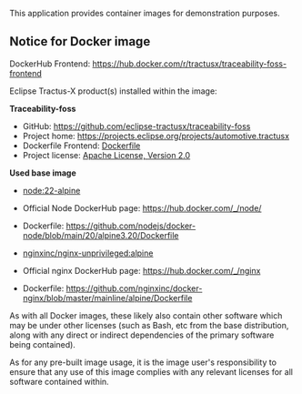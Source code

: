 This application provides container images for demonstration purposes.

## Notice for Docker image

DockerHub Frontend: https://hub.docker.com/r/tractusx/traceability-foss-frontend

Eclipse Tractus-X product(s) installed within the image:

__Traceability-foss__

- GitHub: https://github.com/eclipse-tractusx/traceability-foss
- Project home: https://projects.eclipse.org/projects/automotive.tractusx
- Dockerfile Frontend: [Dockerfile](frontend/Dockerfile)
- Project license: [Apache License, Version 2.0](LICENSE)

**Used base image**

- [node:22-alpine](https://github.com/nodejs/docker-node)
- Official Node DockerHub page: https://hub.docker.com/_/node/
- Dockerfile: https://github.com/nodejs/docker-node/blob/main/20/alpine3.20/Dockerfile


- [nginxinc/nginx-unprivileged:alpine](https://github.com/nginxinc/docker-nginx)
- Official nginx DockerHub page: https://hub.docker.com/_/nginx
- Dockerfile: https://github.com/nginxinc/docker-nginx/blob/master/mainline/alpine/Dockerfile

As with all Docker images, these likely also contain other software which may be under other licenses (such as Bash, etc from the base distribution, along with any direct or indirect dependencies of the primary software being contained).

As for any pre-built image usage, it is the image user's responsibility to ensure that any use of this image complies with any relevant licenses for all software contained within.

